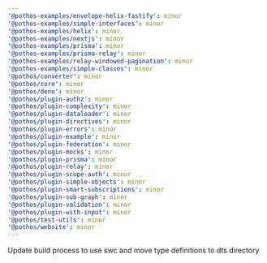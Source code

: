 ```yaml
---
'@pothos-examples/envelope-helix-fastify': minor
'@pothos-examples/simple-interfaces': minor
'@pothos-examples/helix': minor
'@pothos-examples/nextjs': minor
'@pothos-examples/prisma': minor
'@pothos-examples/prisma-relay': minor
'@pothos-examples/relay-windowed-pagination': minor
'@pothos-examples/simple-classes': minor
'@pothos/converter': minor
'@pothos/core': minor
'@pothos/deno': minor
'@pothos/plugin-authz': minor
'@pothos/plugin-complexity': minor
'@pothos/plugin-dataloader': minor
'@pothos/plugin-directives': minor
'@pothos/plugin-errors': minor
'@pothos/plugin-example': minor
'@pothos/plugin-federation': minor
'@pothos/plugin-mocks': minor
'@pothos/plugin-prisma': minor
'@pothos/plugin-relay': minor
'@pothos/plugin-scope-auth': minor
'@pothos/plugin-simple-objects': minor
'@pothos/plugin-smart-subscriptions': minor
'@pothos/plugin-sub-graph': minor
'@pothos/plugin-validation': minor
'@pothos/plugin-with-input': minor
'@pothos/test-utils': minor
'@pothos/website': minor
---
```


Update build process to use swc and move type definitions to dts directory
